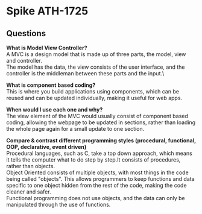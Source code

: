 # Spike ATH-1725

## Questions

**What is Model View Controller?**\
A MVC is a design model that is made up of three parts, the model, view and controller.\
The model has the data, the view consists of the user interface, and the controller is the middleman between these parts and the input.\

**What is component based coding?**\
This is where you build applications using components, which can be reused and can be updated individually, making it useful for web apps.

**When would I use each one and why?**\
The view element of the MVC would usually consist of component based coding, allowing the webpage to be updated in sections, rather than loading the whole page again for a small update to one section.

**Compare & contrast different programming styles (procedural, functional, OOP, declarative, event driven)** \
Procedural languages, such as C, take a top down approach, which means it tells the computer what to do step by step.It consists of procedures, rather than objects.\
Object Oriented consists of multiple objects, with most things in the code being called "objects". This allows programmers to keep functions and data specific to one object hidden from the rest of the code, making the code cleaner and safer.\
Functional programming does not use objects, and the data can only be manipulated through the use of functions.


